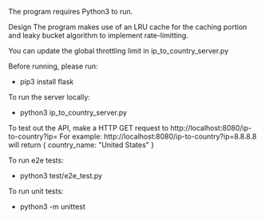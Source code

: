 The program requires Python3 to run.

Design
The program makes use of an LRU cache for the caching portion and leaky bucket algorithm to implement rate-limitting.

You can update the global throttling limit in ip_to_country_server.py

Before running, please run:
- pip3 install flask

To run the server locally:
- python3 ip_to_country_server.py

To test out the API, make a HTTP GET request to http://localhost:8080/ip-to-country?ip=<IP>
For example: http://localhost:8080/ip-to-country?ip=8.8.8.8 will return 
{
	country_name: "United States"
}


To run e2e tests:
- python3 test/e2e_test.py

To run unit tests:
- python3 -m unittest
